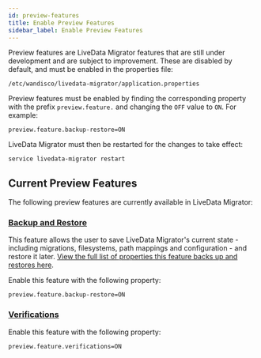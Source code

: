 ```yaml
---
id: preview-features
title: Enable Preview Features
sidebar_label: Enable Preview Features
---
```


Preview features are LiveData Migrator features that are still under development and are subject to improvement. These are disabled by default, and must be enabled in the properties file:

`/etc/wandisco/livedata-migrator/application.properties`

Preview features must be enabled by finding the corresponding property with the prefix `preview.feature.` and changing the `OFF` value to `ON`. For example:

```
preview.feature.backup-restore=ON
```

LiveData Migrator must then be restarted for the changes to take effect:

`service livedata-migrator restart`

## Current Preview Features

The following preview features are currently available in LiveData Migrator:

### [Backup and Restore](./backup-and-restore.md)

This feature allows the user to save LiveData Migrator's current state - including migrations, filesystems, path mappings and configuration - and restore it later. [View the full list of properties this feature backs up and restores here](./backup-and-restore).

Enable this feature with the following property:

`preview.feature.backup-restore=ON`

### [Verifications](./verifications.md)

<!--Documentation pending-->

Enable this feature with the following property:

`preview.feature.verifications=ON`
